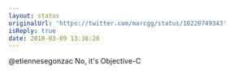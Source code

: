 ```yaml
---
layout: status
originalUrl: 'https://twitter.com/marcgg/status/10220749343'
isReply: true
date: 2010-03-09 13:38:28
---
```


@etiennesegonzac No, it's Objective-C
